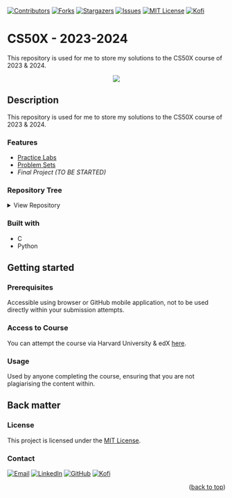 <!-- TOP ROW OF BADGES -->

[![Contributors][contributors-shield]][contributors-url]
[![Forks][forks-shield]][forks-url]
[![Stargazers][stars-shield]][stars-url]
[![Issues][issues-shield]][issues-url]
[![MIT License][license-shield]][license-url]
[![Kofi][kofi-badge]][kofi-url]
<a name="readme-top"></a>

<!-- PROJECT HEADING -->

# CS50X - 2023-2024

This repository is used for me to store my solutions to the CS50X course of 2023 & 2024.

<div align="center">
  <kbd>
    <img src="https://pll.harvard.edu/sites/default/files/course/CS50x_business_4_revised.png" />
  </kbd>
</div>

## Description

This repository is used for me to store my solutions to the CS50X course of 2023 & 2024.

### Features

- [Practice Labs](https://github.com/smcnab1/CS50-23-24/tree/main/Practice%20Labs)
- [Problem Sets](https://github.com/smcnab1/CS50-23-24/tree/main/Problem%20Sets)
- *Final Project (TO BE STARTED)*

### Repository Tree
<details>
  <summary>View Repository</summary>

_Last Updated 31 Dec 23_
```
📦 CS50-23-24
├─ CHANGELOG.md
├─ CODE_OF_CONDUCT.md
├─ CONTRIBUTING.md
├─ LICENSE
├─ Practice Labs
│  ├─ L1-Population
│  │  ├─ population
│  │  └─ population.c
│  ├─ L2-Scrabble
│  │  ├─ scrabble
│  │  └─ scrabble.c
│  ├─ L3-Sort
│  │  ├─ answers.txt
│  │  ├─ random10000.txt
│  │  ├─ random5000.txt
│  │  ├─ random50000.txt
│  │  ├─ reversed10000.txt
│  │  ├─ reversed5000.txt
│  │  ├─ reversed50000.txt
│  │  ├─ sort1
│  │  ├─ sort2
│  │  ├─ sort3
│  │  ├─ sorted10000.txt
│  │  ├─ sorted5000.txt
│  │  └─ sorted50000.txt
│  ├─ L4-Volume
│  │  ├─ input.wav
│  │  ├─ output.wav
│  │  ├─ volume
│  │  └─ volume.c
│  └─ L5-Inheritance
│     ├─ inheritance
│     └─ inheritance.c
├─ Problem Sets
│  ├─ PS-1
│  │  ├─ credit
│  │  │  ├─ credit
│  │  │  └─ credit.c
│  │  ├─ hello
│  │  │  ├─ hello
│  │  │  └─ hello.c
│  │  └─ mario-more
│  │     ├─ mario
│  │     └─ mario.c
│  ├─ PS-2
│  │  ├─ readability
│  │  │  ├─ readability
│  │  │  └─ readability.c
│  │  └─ wordle
│  │     ├─ 5.txt
│  │     ├─ 6.txt
│  │     ├─ 7.txt
│  │     ├─ 8.txt
│  │     ├─ wordle
│  │     └─ wordle.c
│  ├─ PS-3
│  │  ├─ plurality
│  │  │  ├─ plurality
│  │  │  └─ plurality.c
│  │  └─ tideman
│  │     ├─ tideman
│  │     └─ tideman.c
│  ├─ PS-4
│  │  ├─ filter-more
│  │  │  ├─ Makefile
│  │  │  ├─ bmp.h
│  │  │  ├─ filter
│  │  │  ├─ filter.c
│  │  │  ├─ helpers.c
│  │  │  ├─ helpers.h
│  │  │  └─ images
│  │  │     ├─ courtyard.bmp
│  │  │     ├─ stadium.bmp
│  │  │     ├─ tower.bmp
│  │  │     └─ yard.bmp
│  │  └─ recover
│  │     ├─ card.raw
│  │     ├─ recover
│  │     └─ recover.c
│  └─ PS-5
│     └─ speller
│        ├─ Makefile
│        ├─ dictionaries
│        │  ├─ large
│        │  └─ small
│        ├─ dictionary.c
│        ├─ dictionary.h
│        ├─ dictionary.o
│        ├─ keys
│        │  ├─ aca.txt
│        │  ├─ austen.txt
│        │  ├─ birdman.txt
│        │  ├─ burnett.txt
│        │  ├─ carroll.txt
│        │  ├─ cat.txt
│        │  ├─ constitution.txt
│        │  ├─ federalist.txt
│        │  ├─ frankenstein.txt
│        │  ├─ grimm.txt
│        │  ├─ her.txt
│        │  ├─ holmes.txt
│        │  ├─ homer.txt
│        │  ├─ lalaland.txt
│        │  ├─ mansfield.txt
│        │  ├─ pneumonoultramicroscopicsilicovolcanoconiosis.txt
│        │  ├─ revenant.txt
│        │  ├─ rinehart.txt
│        │  ├─ shakespeare.txt
│        │  ├─ stein.txt
│        │  ├─ stoker.txt
│        │  ├─ surgery.txt
│        │  ├─ tolstoy.txt
│        │  ├─ wells.txt
│        │  ├─ whittier.txt
│        │  ├─ wordsworth.txt
│        │  ├─ xueqin1.txt
│        │  └─ xueqin2.txt
│        ├─ speller
│        ├─ speller.c
│        ├─ speller.o
│        ├─ speller50
│        └─ texts
│           ├─ aca.txt
│           ├─ austen.txt
│           ├─ birdman.txt
│           ├─ burnett.txt
│           ├─ carroll.txt
│           ├─ cat.txt
│           ├─ constitution.txt
│           ├─ federalist.txt
│           ├─ frankenstein.txt
│           ├─ grimm.txt
│           ├─ her.txt
│           ├─ holmes.txt
│           ├─ homer.txt
│           ├─ lalaland.txt
│           ├─ mansfield.txt
│           ├─ pneumonoultramicroscopicsilicovolcanoconiosis.txt
│           ├─ revenant.txt
│           ├─ rinehart.txt
│           ├─ shakespeare.txt
│           ├─ stein.txt
│           ├─ stoker.txt
│           ├─ surgery.txt
│           ├─ tolstoy.txt
│           ├─ wells.txt
│           ├─ whittier.txt
│           ├─ wordsworth.txt
│           ├─ xueqin1.txt
│           └─ xueqin2.txt
├─ README.md
└─ SECURITY.md
```
  
</details>

### Built with

- C
- Python

## Getting started

### Prerequisites

Accessible using browser or GitHub mobile application, not to be used directly within your submission attempts.

### Access to Course

You can attempt the course via Harvard University & edX [here](https://pll.harvard.edu/course/cs50-introduction-computer-science).

### Usage

Used by anyone completing the course, ensuring that you are not plagiarising the content within.

## Back matter

### License

This project is licensed under the [MIT License](LICENSE.md).

<!-- CONTACT -->

<a name="contact"></a>

### Contact

[![Email][email-badge]][email-url]
[![LinkedIn][linkedin-shield]][linkedin-url]
[![GitHub][git-badge]][git-url]
[![Kofi][kofi-badge]][kofi-url]
<br />

<p align="right">(<a href="#readme-top">back to top</a>)</p>

[contributors-shield]: https://img.shields.io/github/contributors/smcnab1/course-cs50x-2324.svg?style=for-the-badge
[contributors-url]: https://github.com/smcnab1/course-cs50x-2324/graphs/contributors
[forks-shield]: https://img.shields.io/github/forks/smcnab1/course-cs50x-2324.svg?style=for-the-badge
[forks-url]: https://github.com/smcnab1/course-cs50x-2324/network/members
[stars-shield]: https://img.shields.io/github/stars/smcnab1/course-cs50x-2324.svg?style=for-the-badge
[stars-url]: https://github.com/smcnab1/course-cs50x-2324/stargazers
[issues-shield]: https://img.shields.io/github/issues/smcnab1/course-cs50x-2324.svg?style=for-the-badge
[issues-url]: https://github.com/smcnab1/course-cs50x-2324/issues
[license-shield]: https://img.shields.io/github/license/smcnab1/course-cs50x-2324.svg?style=for-the-badge
[license-url]: https://github.com/smcnab1/course-cs50x-2324/blob/master/LICENSE.md
[linkedin-shield]: https://img.shields.io/badge/-LinkedIn-black.svg?style=for-the-badge&logo=linkedin&colorB=555
[linkedin-url]: https://www.linkedin.com/in/sammcnab/
[product-screenshot]: images/screenshot.png
[email-badge]: https://img.shields.io/badge/Email-D14836?style=for-the-badge&logo=gmail&logoColor=white
[email-url]: mailto:sam@sammcnab.co.uk
[git-badge]: https://img.shields.io/badge/GitHub-100000?style=for-the-badge&logo=github&logoColor=white
[git-url]: https://github.com/smcnab1
[kofi-badge]: https://ko-fi.com/img/githubbutton_sm.svg
[kofi-url]: https://ko-fi.com/sammcnab1
